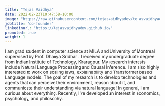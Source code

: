 ```yaml
---
title: "Tejas Vaidhya"
date: 2022-02-23T10:47:58+10:00
image: "https://raw.githubusercontent.com/tejasvaidhyadev/tejasvaidhyadev.github.io/master/_images/tejas2.jpg"
jobtitle: "co-founder"
linkedinurl: "https://tejasvaidhyadev.github.io/"
promoted: true
weight: 1
---
```

I am grad student in computer science at MILA and University of Montreal supervised by Prof. Dhanya Sridhar . I received my undergraduate degree from Indian Institute of Technology, Kharagpur.
My research interests include Natural Language Processing and Causal Inference. I am also highly interested to work on scaling laws, explainability and Transformer based Language models. The goal of my research is to develop technologies and agents that can perceive their environment, reason about it, and communicate their understanding via natural language!
In general, I am curious about everything. Recently, I've developed an interest in economics, psychology, and philosophy.
